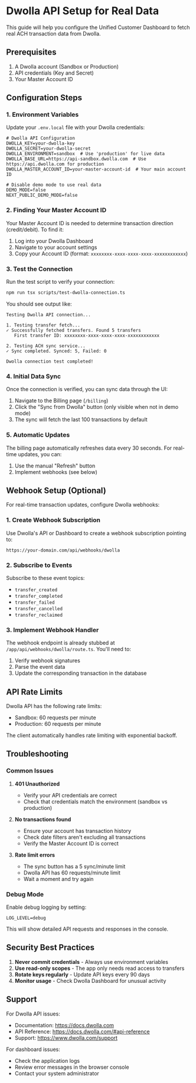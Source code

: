 # Dwolla API Setup for Real Data

This guide will help you configure the Unified Customer Dashboard to fetch real ACH transaction data from Dwolla.

## Prerequisites

1. A Dwolla account (Sandbox or Production)
2. API credentials (Key and Secret)
3. Your Master Account ID

## Configuration Steps

### 1. Environment Variables

Update your `.env.local` file with your Dwolla credentials:

```env
# Dwolla API Configuration
DWOLLA_KEY=your-dwolla-key
DWOLLA_SECRET=your-dwolla-secret
DWOLLA_ENVIRONMENT=sandbox  # Use 'production' for live data
DWOLLA_BASE_URL=https://api-sandbox.dwolla.com  # Use https://api.dwolla.com for production
DWOLLA_MASTER_ACCOUNT_ID=your-master-account-id  # Your main account ID

# Disable demo mode to use real data
DEMO_MODE=false
NEXT_PUBLIC_DEMO_MODE=false
```

### 2. Finding Your Master Account ID

Your Master Account ID is needed to determine transaction direction (credit/debit). To find it:

1. Log into your Dwolla Dashboard
2. Navigate to your account settings
3. Copy your Account ID (format: `xxxxxxxx-xxxx-xxxx-xxxx-xxxxxxxxxxxx`)

### 3. Test the Connection

Run the test script to verify your connection:

```bash
npm run tsx scripts/test-dwolla-connection.ts
```

You should see output like:
```
Testing Dwolla API connection...

1. Testing transfer fetch...
✓ Successfully fetched transfers. Found 5 transfers
   First transfer ID: xxxxxxxx-xxxx-xxxx-xxxx-xxxxxxxxxxxx

2. Testing ACH sync service...
✓ Sync completed. Synced: 5, Failed: 0

Dwolla connection test completed!
```

### 4. Initial Data Sync

Once the connection is verified, you can sync data through the UI:

1. Navigate to the Billing page (`/billing`)
2. Click the "Sync from Dwolla" button (only visible when not in demo mode)
3. The sync will fetch the last 100 transactions by default

### 5. Automatic Updates

The billing page automatically refreshes data every 30 seconds. For real-time updates, you can:

1. Use the manual "Refresh" button
2. Implement webhooks (see below)

## Webhook Setup (Optional)

For real-time transaction updates, configure Dwolla webhooks:

### 1. Create Webhook Subscription

Use Dwolla's API or Dashboard to create a webhook subscription pointing to:
```
https://your-domain.com/api/webhooks/dwolla
```

### 2. Subscribe to Events

Subscribe to these event topics:
- `transfer_created`
- `transfer_completed`
- `transfer_failed`
- `transfer_cancelled`
- `transfer_reclaimed`

### 3. Implement Webhook Handler

The webhook endpoint is already stubbed at `/app/api/webhooks/dwolla/route.ts`. You'll need to:

1. Verify webhook signatures
2. Parse the event data
3. Update the corresponding transaction in the database

## API Rate Limits

Dwolla API has the following rate limits:
- Sandbox: 60 requests per minute
- Production: 60 requests per minute

The client automatically handles rate limiting with exponential backoff.

## Troubleshooting

### Common Issues

1. **401 Unauthorized**
   - Verify your API credentials are correct
   - Check that credentials match the environment (sandbox vs production)

2. **No transactions found**
   - Ensure your account has transaction history
   - Check date filters aren't excluding all transactions
   - Verify the Master Account ID is correct

3. **Rate limit errors**
   - The sync button has a 5 sync/minute limit
   - Dwolla API has 60 requests/minute limit
   - Wait a moment and try again

### Debug Mode

Enable debug logging by setting:
```env
LOG_LEVEL=debug
```

This will show detailed API requests and responses in the console.

## Security Best Practices

1. **Never commit credentials** - Always use environment variables
2. **Use read-only scopes** - The app only needs read access to transfers
3. **Rotate keys regularly** - Update API keys every 90 days
4. **Monitor usage** - Check Dwolla Dashboard for unusual activity

## Support

For Dwolla API issues:
- Documentation: https://docs.dwolla.com
- API Reference: https://docs.dwolla.com/#api-reference
- Support: https://www.dwolla.com/support

For dashboard issues:
- Check the application logs
- Review error messages in the browser console
- Contact your system administrator